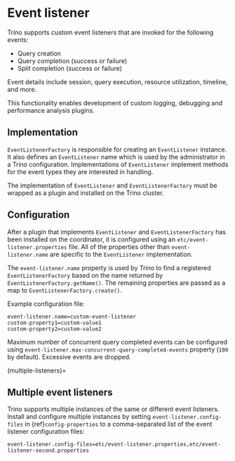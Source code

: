 # Event listener

Trino supports custom event listeners that are invoked for the following
events:

- Query creation
- Query completion (success or failure)
- Split completion (success or failure)

Event details include session, query execution, resource utilization, timeline,
and more.

This functionality enables development of custom logging, debugging and
performance analysis plugins.

## Implementation

`EventListenerFactory` is responsible for creating an
`EventListener` instance. It also defines an `EventListener`
name which is used by the administrator in a Trino configuration.
Implementations of `EventListener` implement methods for the event types
they are interested in handling.

The implementation of `EventListener` and `EventListenerFactory`
must be wrapped as a plugin and installed on the Trino cluster.

## Configuration

After a plugin that implements `EventListener` and
`EventListenerFactory` has been installed on the coordinator, it is
configured using an `etc/event-listener.properties` file. All of the
properties other than `event-listener.name` are specific to the
`EventListener` implementation.

The `event-listener.name` property is used by Trino to find a registered
`EventListenerFactory` based on the name returned by
`EventListenerFactory.getName()`. The remaining properties are passed
as a map to `EventListenerFactory.create()`.

Example configuration file:

```text
event-listener.name=custom-event-listener
custom-property1=custom-value1
custom-property2=custom-value2
```

Maximum number of concurrent query completed events
can be configured using `event-listener.max-concurrent-query-completed-events` property
(`100` by default). Excessive events are dropped.

(multiple-listeners)=
## Multiple event listeners

Trino supports multiple instances of the same or different event listeners.
Install and configure multiple instances by setting
`event-listener.config-files` in {ref}`config-properties` to a comma-separated
list of the event listener configuration files:

```text
event-listener.config-files=etc/event-listener.properties,etc/event-listener-second.properties
```
